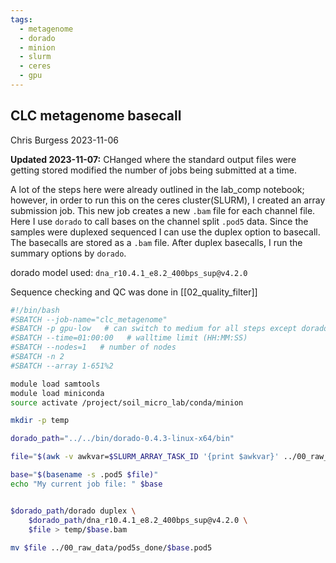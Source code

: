 ```yaml
---
tags:
  - metagenome
  - dorado
  - minion
  - slurm
  - ceres
  - gpu
---
```

## CLC metagenome basecall 

Chris Burgess
2023-11-06

**Updated 2023-11-07:** CHanged where the standard output files were getting stored modified the number of jobs being submitted at a time.


A lot of the steps here were already outlined in the lab_comp notebook; however, in order to run this on the ceres cluster(SLURM), I created an array submission job. This new job creates a new `.bam` file for each channel file. 
Here I use `dorado` to call bases on the channel split `.pod5` data. Since the samples were duplexed sequenced I can use the duplex option to basecall. The basecalls are stored as a `.bam` file. After duplex basecalls, I run the summary options by `dorado`.

dorado model used: `dna_r10.4.1_e8.2_400bps_sup@v4.2.0`

Sequence checking and QC was done in [[02_quality_filter]]


```bash
#!/bin/bash
#SBATCH --job-name="clc_metagenome"
#SBATCH -p gpu-low   # can switch to medium for all steps except dorado duplex
#SBATCH --time=01:00:00   # walltime limit (HH:MM:SS)
#SBATCH --nodes=1   # number of nodes
#SBATCH -n 2
#SBATCH --array 1-651%2

module load samtools
module load miniconda
source activate /project/soil_micro_lab/conda/minion

mkdir -p temp

dorado_path="../../bin/dorado-0.4.3-linux-x64/bin"

file="$(awk -v awkvar=$SLURM_ARRAY_TASK_ID '{print $awkvar}' ../00_raw_data/pod5_files_to_run.txt)"

base="$(basename -s .pod5 $file)"
echo "My current job file: " $base


$dorado_path/dorado duplex \
    $dorado_path/dna_r10.4.1_e8.2_400bps_sup@v4.2.0 \
    $file > temp/$base.bam
  
mv $file ../00_raw_data/pod5s_done/$base.pod5



```
